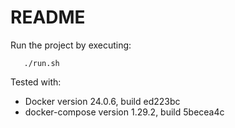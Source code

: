 # README

Run the project by executing:

```
   ./run.sh
```

Tested with:

  - Docker version 24.0.6, build ed223bc
  - docker-compose version 1.29.2, build 5becea4c
